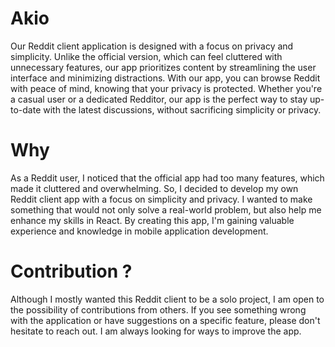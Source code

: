 # Akio

Our Reddit client application is designed with a focus on privacy and simplicity. Unlike the official version, which can feel cluttered with unnecessary features, our app prioritizes content by streamlining the user interface and minimizing distractions. With our app, you can browse Reddit with peace of mind, knowing that your privacy is protected. Whether you're a casual user or a dedicated Redditor, our app is the perfect way to stay up-to-date with the latest discussions, without sacrificing simplicity or privacy.

# Why

As a Reddit user, I noticed that the official app had too many features, which made it cluttered and overwhelming. So, I decided to develop my own Reddit client app with a focus on simplicity and privacy. I wanted to make something that would not only solve a real-world problem, but also help me enhance my skills in React. By creating this app, I'm gaining valuable experience and knowledge in mobile application development.

# Contribution ?

Although I mostly wanted this Reddit client to be a solo project, I am open to the possibility of contributions from others. If you see something wrong with the application or have suggestions on a specific feature, please don't hesitate to reach out. I am always looking for ways to improve the app.